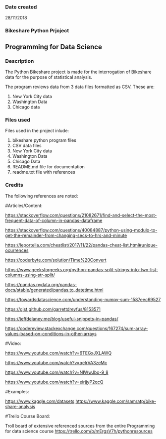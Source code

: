 ### Date created
28/11/2018

### Bikeshare Python Prjoject
## Programming for Data Science


### Description
The Python Bikeshare project is made for the interrogation of Bikeshare data for the purpose of
statistical analysis.

The program reviews data from 3 data files formatted as CSV. These are:
1. New York City data
2. Washington Data
3. Chicago data

### Files used
Files used in the project inlude:
1. bikeshare python program files
2. CSV data files
  1. New York City data
  2. Washington Data
  3. Chicago Data
3. README.md file for documentation
4. readme.txt file with references  

### Credits

The following references are noted:

#Articles/Content:

https://stackoverflow.com/questions/21082671/find-and-select-the-most-frequent-data-of-column-in-pandas-dataframe

https://stackoverflow.com/questions/40084887/python-using-modulo-to-get-the-remainder-from-changing-secs-to-hrs-and-minute

https://leportella.com/cheatlist/2017/11/22/pandas-cheat-list.html#unique-ocurrences

https://coderbyte.com/solution/Time%20Convert

https://www.geeksforgeeks.org/python-pandas-split-strings-into-two-list-columns-using-str-split/

https://pandas.pydata.org/pandas-docs/stable/generated/pandas.to_datetime.html

https://towardsdatascience.com/understanding-numpy-sum-1587eec69527

https://gist.github.com/garrettdreyfus/8153571

https://jeffdelaney.me/blog/useful-snippets-in-pandas/

https://codereview.stackexchange.com/questions/167274/sum-array-values-based-on-conditions-in-other-arrays

#Video:

https://www.youtube.com/watch?v=6TEGxJXLAWQ

https://www.youtube.com/watch?v=qelrVA3zeMc

https://www.youtube.com/watch?v=NIWwJbo-9_8

https://www.youtube.com/watch?v=eirjjyP2qcQ


#Examples:

https://www.kaggle.com/datasets
https://www.kaggle.com/samratp/bike-share-analysis

#Trello Course Board:

Troll board of extensive referenced sources from the entire Programming for data science course
https://trello.com/b/mErgsV7h/pythonresources
